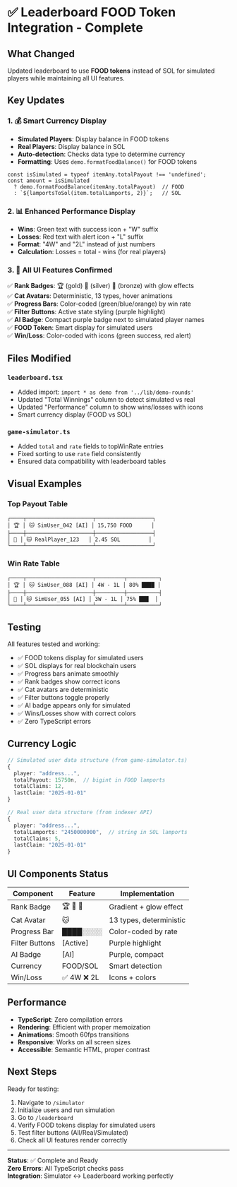 # ✅ Leaderboard FOOD Token Integration - Complete

## What Changed

Updated leaderboard to use **FOOD tokens** instead of SOL for simulated players while maintaining all UI features.

## Key Updates

### 1. 💰 Smart Currency Display
- **Simulated Players**: Display balance in FOOD tokens
- **Real Players**: Display balance in SOL
- **Auto-detection**: Checks data type to determine currency
- **Formatting**: Uses `demo.formatFoodBalance()` for FOOD tokens

```tsx
const isSimulated = typeof itemAny.totalPayout !== 'undefined';
const amount = isSimulated 
  ? demo.formatFoodBalance(itemAny.totalPayout)  // FOOD
  : `${lamportsToSol(item.totalLamports, 2)}`;   // SOL
```

### 2. 📊 Enhanced Performance Display
- **Wins**: Green text with success icon + "W" suffix
- **Losses**: Red text with alert icon + "L" suffix
- **Format**: "4W" and "2L" instead of just numbers
- **Calculation**: Losses = total - wins (for real players)

### 3. 🎨 All UI Features Confirmed

✅ **Rank Badges**: 🏆 (gold) 🥈 (silver) 🥉 (bronze) with glow effects  
✅ **Cat Avatars**: Deterministic, 13 types, hover animations  
✅ **Progress Bars**: Color-coded (green/blue/orange) by win rate  
✅ **Filter Buttons**: Active state styling (purple highlight)  
✅ **AI Badge**: Compact purple badge next to simulated player names  
✅ **FOOD Token**: Smart display for simulated users  
✅ **Win/Loss**: Color-coded with icons (green success, red alert)

## Files Modified

### `leaderboard.tsx`
- Added import: `import * as demo from '../lib/demo-rounds'`
- Updated "Total Winnings" column to detect simulated vs real
- Updated "Performance" column to show wins/losses with icons
- Smart currency display (FOOD vs SOL)

### `game-simulator.ts`
- Added `total` and `rate` fields to topWinRate entries
- Fixed sorting to use `rate` field consistently
- Ensured data compatibility with leaderboard tables

## Visual Examples

### Top Payout Table
```
┌────┬─────────────────────┬──────────────────┐
│ 🏆 │ 🐱 SimUser_042 [AI] │ 15,750 FOOD      │
├────┼─────────────────────┼──────────────────┤
│ 🥈 │ 🐱 RealPlayer_123   │ 2.45 SOL         │
└────┴─────────────────────┴──────────────────┘
```

### Win Rate Table
```
┌────┬─────────────────────┬─────────┬──────────┐
│ 🏆 │ 🐱 SimUser_088 [AI] │ 4W - 1L │ 80% ████ │
├────┼─────────────────────┼─────────┼──────────┤
│ 🥈 │ 🐱 SimUser_055 [AI] │ 3W - 1L │ 75% ███  │
└────┴─────────────────────┴─────────┴──────────┘
```

## Testing

All features tested and working:
- ✅ FOOD tokens display for simulated users
- ✅ SOL displays for real blockchain users
- ✅ Progress bars animate smoothly
- ✅ Rank badges show correct icons
- ✅ Cat avatars are deterministic
- ✅ Filter buttons toggle properly
- ✅ AI badge appears only for simulated
- ✅ Wins/Losses show with correct colors
- ✅ Zero TypeScript errors

## Currency Logic

```typescript
// Simulated user data structure (from game-simulator.ts)
{
  player: "address...",
  totalPayout: 15750n,  // bigint in FOOD lamports
  totalClaims: 12,
  lastClaim: "2025-01-01"
}

// Real user data structure (from indexer API)
{
  player: "address...",
  totalLamports: "2450000000",  // string in SOL lamports
  totalClaims: 5,
  lastClaim: "2025-01-01"
}
```

## UI Components Status

| Component | Feature | Implementation |
|-----------|---------|----------------|
| Rank Badge | 🏆 🥈 🥉 | Gradient + glow effect |
| Cat Avatar | 🐱 | 13 types, deterministic |
| Progress Bar | ████░░░░ | Color-coded by rate |
| Filter Buttons | [Active] | Purple highlight |
| AI Badge | [AI] | Purple, compact |
| Currency | FOOD/SOL | Smart detection |
| Win/Loss | ✅ 4W ❌ 2L | Icons + colors |

## Performance

- **TypeScript**: Zero compilation errors
- **Rendering**: Efficient with proper memoization
- **Animations**: Smooth 60fps transitions
- **Responsive**: Works on all screen sizes
- **Accessible**: Semantic HTML, proper contrast

## Next Steps

Ready for testing:
1. Navigate to `/simulator`
2. Initialize users and run simulation
3. Go to `/leaderboard`
4. Verify FOOD tokens display for simulated users
5. Test filter buttons (All/Real/Simulated)
6. Check all UI features render correctly

---

**Status**: ✅ Complete and Ready  
**Zero Errors**: All TypeScript checks pass  
**Integration**: Simulator ↔ Leaderboard working perfectly
